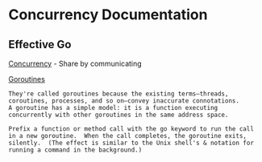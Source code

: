 # Concurrency Documentation

## Effective Go
[Concurrency](https://go.dev/doc/effective_go#concurrency)
    - Share by communicating

[Goroutines](https://go.dev/doc/effective_go#goroutines)  

    They're called goroutines because the existing terms—threads,
    coroutines, processes, and so on—convey inaccurate connotations.
    A goroutine has a simple model: it is a function executing
    concurrently with other goroutines in the same address space.  
    
    Prefix a function or method call with the go keyword to run the call in a new goroutine.  When the call completes, the goroutine exits, silently.  (The effect is similar to the Unix shell's & notation for running a command in the background.)